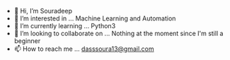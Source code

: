 - 👋 Hi, I’m Souradeep
- 👀 I’m interested in ... Machine Learning and Automation
- 🌱 I’m currently learning ... Python3
- 💞️ I’m looking to collaborate on ... Nothing at the moment since I'm still a beginner
- 📫 How to reach me ... dasssoura13@gmail.com

<!---
Souradeep-Zidane/Souradeep-Zidane is a ✨ special ✨ repository because its `README.md` (this file) appears on your GitHub profile.
You can click the Preview link to take a look at your changes.
--->

